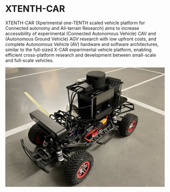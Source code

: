 # XTENTH-CAR
XTENTH-CAR (Xperimental one-TENTH scaled vehicle platform for Connected autonomy and All-terrain Research) aims to increase accessibility of experimental (Connected Autonomous Vehicle) CAV and (Autonomous Ground Vehicle) AGV research with low upfront costs, and complete Autonomous Vehicle (AV) hardware and software architectures, similar to the full-sized X-CAR experimental vehicle platform, enabling efficient cross-platform research and development between small-scale and full-scale vehicles.

<p align="center">
<img src="https://github.com/Shathushan-Sivashangaran/XTENTH-CAR/blob/main/images/XTENTH-CAR_assembled.JPG" width="600">
</p>
